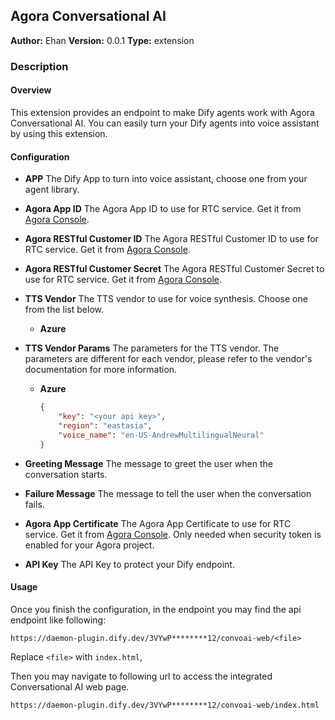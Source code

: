 ## Agora Conversational AI

**Author:** Ehan
**Version:** 0.0.1
**Type:** extension

### Description

#### Overview

This extension provides an endpoint to make Dify agents work with Agora Conversational AI. You can easily turn your Dify agents into voice assistant by using this extension.

#### Configuration

- **APP**
    The Dify App to turn into voice assistant, choose one from your agent library.
- **Agora App ID**
    The Agora App ID to use for RTC service. Get it from [Agora Console](https://console.agora.io/).
- **Agora RESTful Customer ID**
    The Agora RESTful Customer ID to use for RTC service. Get it from [Agora Console](https://console.agora.io/).
- **Agora RESTful Customer Secret**
    The Agora RESTful Customer Secret to use for RTC service. Get it from [Agora Console](https://console.agora.io/).
- **TTS Vendor**
    The TTS vendor to use for voice synthesis. Choose one from the list below.
  - **Azure**
- **TTS Vendor Params**
    The parameters for the TTS vendor. The parameters are different for each vendor, please refer to the vendor's documentation for more information.
  - **Azure**

    ```json
    {
        "key": "<your api key>",
        "region": "eastasia",
        "voice_name": "en-US-AndrewMultilingualNeural"
    }
    ```

- **Greeting Message**
    The message to greet the user when the conversation starts.
- **Failure Message**
    The message to tell the user when the conversation fails.
- **Agora App Certificate**
    The Agora App Certificate to use for RTC service. Get it from [Agora Console](https://console.agora.io/). Only needed when security token is enabled for your Agora project.
- **API Key**
    The API Key to protect your Dify endpoint.

#### Usage

Once you finish the configuration, in the endpoint you may find the api endpoint like following:

`https://daemon-plugin.dify.dev/3VYwP********12/convoai-web/<file>`

Replace `<file>` with `index.html`,

Then you may navigate to following url to access the integrated Conversational AI web page.

`https://daemon-plugin.dify.dev/3VYwP********12/convoai-web/index.html`